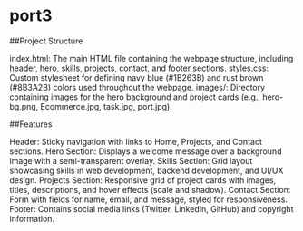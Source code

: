 # port3
##Project Structure

index.html: The main HTML file containing the webpage structure, including header, hero, skills, projects, contact, and footer sections.
styles.css: Custom stylesheet for defining navy blue (#1B263B) and rust brown (#8B3A2B) colors used throughout the webpage.
images/: Directory containing images for the hero background and project cards (e.g., hero-bg.png, Ecommerce.jpg, task.jpg, port.jpg).

##Features

Header: Sticky navigation with links to Home, Projects, and Contact sections.
Hero Section: Displays a welcome message over a background image with a semi-transparent overlay.
Skills Section: Grid layout showcasing skills in web development, backend development, and UI/UX design.
Projects Section: Responsive grid of project cards with images, titles, descriptions, and hover effects (scale and shadow).
Contact Section: Form with fields for name, email, and message, styled for responsiveness.
Footer: Contains social media links (Twitter, LinkedIn, GitHub) and copyright information.

